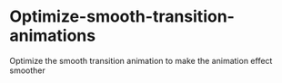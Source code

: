 # Optimize-smooth-transition-animations
Optimize the smooth transition animation to make the animation effect smoother
